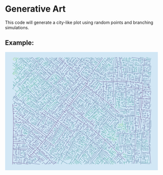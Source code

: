# Generative Art

This code will generate a city-like plot using random points and branching simulations.

## Example:

![](https://github.com/andrewargeros/generative-art/blob/main/Example/wall_art_color2.png?raw=true)

